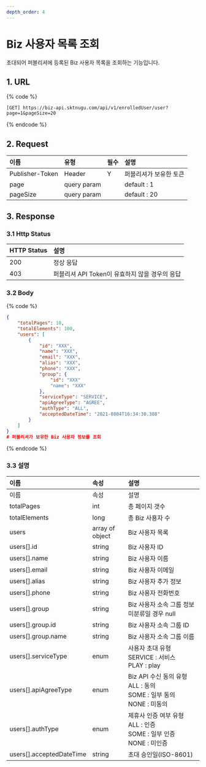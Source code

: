 ```yaml
---
depth_order: 4
---
```


# Biz 사용자 목록 조회

초대되어 퍼블리셔에 등록된 Biz 사용자 목록을 조회하는 기능입니다.

## 1. URL

{% code %}
```text
[GET] https://biz-api.sktnugu.com/api/v1/enrolledUser/user?page=1&pageSize=20
```
{% endcode %}

## 2. Request

| 이름              | 유형          | 필수    | 설명           |
|:----------------|:------------|:------|:-------------|
| Publisher-Token | Header      | Y     | 퍼블리셔가 보유한 토큰 |
| page            | query param |       | default : 1  |
| pageSize        | query param |       | default : 20 |

## 3. Response

### 3.1 Http Status

| HTTP Status | 설명                             |
|:------------|:-------------------------------|
| 200         | 정상 응답                          |
| 403         | 퍼블리셔 API Token이 유효하지 않을 경우의 응답 |

### 3.2 Body

{% code %}
```json
{
    "totalPages": 10,
    "totalElements": 100,
    "users": [
        {
            "id": "XXX",
            "name": "XXX",
            "email": "XXX",
            "alias": "XXX",
            "phone": "XXX",
            "group": {
                "id": "XXX"
                "name": "XXX"
            },
            "serviceType": "SERVICE",
            "apiAgreeType": "AGREE",
            "authType": "ALL",
            "acceptedDateTime": "2021-0804T16:34:30.388"
        }
    ]
}
# 퍼블리셔가 보유한 Biz 사용자 정보를 조회
```
{% endcode %}

### 3.3 설명

| 이름                          | 속성               | 설명                                                            |
|:----------------------------|:-----------------|:--------------------------------------------------------------|
| 이름                          | 속성               | 설명                                                            |
| totalPages                  | int              | 총 페이지 갯수                                                      |
| totalElements               | long             | 총 Biz 사용자 수                                                   |
| users                       | array of object  | Biz 사용자 목록                                                    |
| users\[\].id                | string           | Biz 사용자 ID                                                    |
| users\[\].name              | string           | Biz 사용자 이름                                                    |
| users\[\].email             | string           | Biz 사용자 이메일                                                   |
| users\[\].alias             | string           | Biz 사용자 추가 정보                                                 |
| users\[\].phone             | string           | Biz 사용자 전화번호                                                  |
| users\[\].group             | string           | Biz 사용자 소속 그룹 정보 미분류일 경우 null                                 |
| users\[\].group.id          | string           | Biz 사용자 소속 그룹 ID                                              |
| users\[\].group.name        | string           | Biz 사용자 소속 그룹 이름                                              |
| users\[\].serviceType       | enum             | 사용자 초대 유형<br/>SERVICE : 서비스<br/>PLAY : play                   |
| users\[\].apiAgreeType      | enum             | Biz API 수신 동의 유형<br/>ALL : 동의<br/>SOME : 일부 동의<br/>NONE : 미동의 |
| users\[\].authType          | enum             | 제휴사 인증 여부 유형<br/>ALL : 인증<br/>SOME : 일부 인증<br/>NONE : 미인증     |
| users\[\].acceptedDateTime  | string           | 초대 승인일(ISO-8601)                                              |

